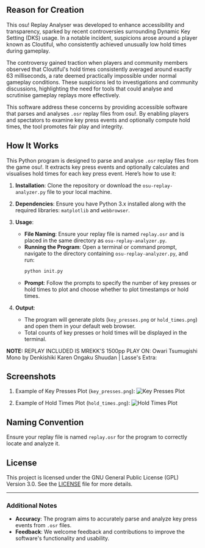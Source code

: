 ## Reason for Creation
This osu! Replay Analyser was developed to enhance accessibility and transparency, sparked by recent controversies surrounding Dynamic Key Setting (DKS) usage. In a notable incident, suspicions arose around a player known as Cloutiful, who consistently achieved unusually low hold times during gameplay.  

The controversy gained traction when players and community members observed that Cloutiful's hold times consistently averaged around exactly 63 milliseconds, a rate deemed practically impossible under normal gameplay conditions. These suspicions led to investigations and community discussions, highlighting the need for tools that could analyse and scrutinise gameplay replays more effectively.

This software address these concerns by providing accessible software that parses and analyses `.osr` replay files from osu!. By enabling players and spectators to examine key press events and optionally compute hold times, the tool promotes fair play and integrity.

## How It Works
This Python program is designed to parse and analyse `.osr` replay files from the game osu!. It extracts key press events and optionally calculates and visualises hold times for each key press event. Here’s how to use it:

1. **Installation**: Clone the repository or download the `osu-replay-analyzer.py` file to your local machine.

2. **Dependencies**: Ensure you have Python 3.x installed along with the required libraries: `matplotlib` and `webbrowser`.

3. **Usage**:
   - **File Naming**: Ensure your replay file is named `replay.osr` and is placed in the same directory as `osu-replay-analyzer.py`.
   - **Running the Program**: Open a terminal or command prompt, navigate to the directory containing `osu-replay-analyzer.py`, and run:
     ```bash
     python init.py
     ```
   - **Prompt**: Follow the prompts to specify the number of key presses or hold times to plot and choose whether to plot timestamps or hold times.

4. **Output**:
   - The program will generate plots (`key_presses.png` or `hold_times.png`) and open them in your default web browser.
   - Total counts of key presses or hold times will be displayed in the terminal.
  

**NOTE:** REPLAY INCLUDED IS MREKK'S 1500pp PLAY ON: Owari Tsumugishi Mono by Denkishiki Karen Ongaku Shuudan | Lasse's Extra: 

## Screenshots
1. Example of Key Presses Plot (`key_presses.png`):
   ![Key Presses Plot](https://i.ibb.co/rf5Yp5R/key-presses.png)

2. Example of Hold Times Plot (`hold_times.png`):
   ![Hold Times Plot](https://i.ibb.co/FsMbgTy/hold-times.png)

## Naming Convention
Ensure your replay file is named `replay.osr` for the program to correctly locate and analyze it.

## License
This project is licensed under the GNU General Public License (GPL) Version 3.0. See the [LICENSE](LICENSE) file for more details.

---

### Additional Notes
- **Accuracy**: The program aims to accurately parse and analyze key press events from `.osr` files.
- **Feedback**: We welcome feedback and contributions to improve the software's functionality and usability.
